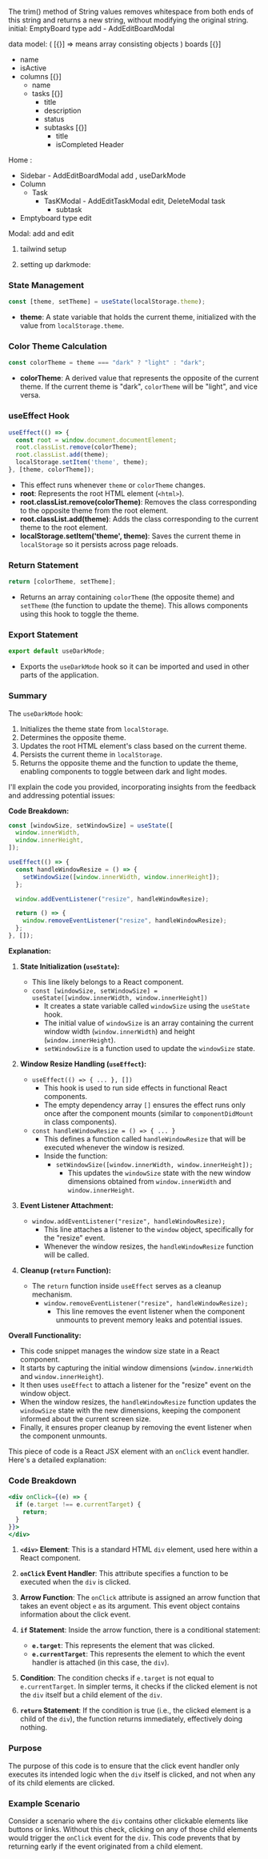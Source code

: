 The trim() method of String values removes whitespace from both ends of this string and returns a new string, without modifying the original string.
initial: EmptyBoard type add - AddEditBoardModal

data model: ( [{}] => means array consisting objects )
boards [{}]
  - name
  - isActive
  - columns [{}]
    - name
    - tasks [{}]
      - title
      - description
      - status
      - subtasks [{}]
        - title
        - isCompleted
Header

Home :
 - Sidebar - AddEditBoardModal add , useDarkMode
 - Column 
   - Task 
     - TasKModal - AddEditTaskModal edit, DeleteModal task
        - subtask
 - Emptyboard type edit


Modal: add and edit


1. tailwind setup

2. setting up darkmode:

### State Management
```javascript
const [theme, setTheme] = useState(localStorage.theme);
```
- **theme**: A state variable that holds the current theme, initialized with the value from `localStorage.theme`.

### Color Theme Calculation
```javascript
const colorTheme = theme === "dark" ? "light" : "dark";
```
- **colorTheme**: A derived value that represents the opposite of the current theme. If the current theme is "dark", `colorTheme` will be "light", and vice versa.

### useEffect Hook
```javascript
useEffect(() => {
  const root = window.document.documentElement;
  root.classList.remove(colorTheme);
  root.classList.add(theme);
  localStorage.setItem('theme', theme);
}, [theme, colorTheme]);
```
- This effect runs whenever `theme` or `colorTheme` changes.
- **root**: Represents the root HTML element (`<html>`).
- **root.classList.remove(colorTheme)**: Removes the class corresponding to the opposite theme from the root element.
- **root.classList.add(theme)**: Adds the class corresponding to the current theme to the root element.
- **localStorage.setItem('theme', theme)**: Saves the current theme in `localStorage` so it persists across page reloads.

### Return Statement
```javascript
return [colorTheme, setTheme];
```
- Returns an array containing `colorTheme` (the opposite theme) and `setTheme` (the function to update the theme). This allows components using this hook to toggle the theme.

### Export Statement
```javascript
export default useDarkMode;
```
- Exports the `useDarkMode` hook so it can be imported and used in other parts of the application.

### Summary
The `useDarkMode` hook:
1. Initializes the theme state from `localStorage`.
2. Determines the opposite theme.
3. Updates the root HTML element's class based on the current theme.
4. Persists the current theme in `localStorage`.
5. Returns the opposite theme and the function to update the theme, enabling components to toggle between dark and light modes.



I'll explain the code you provided, incorporating insights from the feedback and addressing potential issues:

**Code Breakdown:**

```javascript
const [windowSize, setWindowSize] = useState([
  window.innerWidth,
  window.innerHeight,
]);

useEffect(() => {
  const handleWindowResize = () => {
    setWindowSize([window.innerWidth, window.innerHeight]);
  };

  window.addEventListener("resize", handleWindowResize);

  return () => {
    window.removeEventListener("resize", handleWindowResize);
  };
}, []);
```

**Explanation:**

1. **State Initialization (`useState`):**
   - This line likely belongs to a React component.
   - `const [windowSize, setWindowSize] = useState([window.innerWidth, window.innerHeight])`
     - It creates a state variable called `windowSize` using the `useState` hook.
     - The initial value of `windowSize` is an array containing the current window width (`window.innerWidth`) and height (`window.innerHeight`).
     - `setWindowSize` is a function used to update the `windowSize` state.

2. **Window Resize Handling (`useEffect`):**
   - `useEffect(() => { ... }, [])`
     - This hook is used to run side effects in functional React components.
     - The empty dependency array `[]` ensures the effect runs only once after the component mounts (similar to `componentDidMount` in class components).
   - `const handleWindowResize = () => { ... }`
     - This defines a function called `handleWindowResize` that will be executed whenever the window is resized.
     - Inside the function:
       - `setWindowSize([window.innerWidth, window.innerHeight]);`
         - This updates the `windowSize` state with the new window dimensions obtained from `window.innerWidth` and `window.innerHeight`.

3. **Event Listener Attachment:**
   - `window.addEventListener("resize", handleWindowResize);`
     - This line attaches a listener to the `window` object, specifically for the "resize" event.
     - Whenever the window resizes, the `handleWindowResize` function will be called.

4. **Cleanup (`return` Function):**
   - The `return` function inside `useEffect` serves as a cleanup mechanism.
     - `window.removeEventListener("resize", handleWindowResize);`
       - This line removes the event listener when the component unmounts to prevent memory leaks and potential issues.

**Overall Functionality:**

- This code snippet manages the window size state in a React component.
- It starts by capturing the initial window dimensions (`window.innerWidth` and `window.innerHeight`).
- It then uses `useEffect` to attach a listener for the "resize" event on the window object.
- When the window resizes, the `handleWindowResize` function updates the `windowSize` state with the new dimensions, keeping the component informed about the current screen size.
- Finally, it ensures proper cleanup by removing the event listener when the component unmounts.




This piece of code is a React JSX element with an `onClick` event handler. Here's a detailed explanation:

### Code Breakdown
```jsx
<div onClick={(e) => {
  if (e.target !== e.currentTarget) {
    return;
  }
}}>
</div>
```

1. **`<div>` Element**: This is a standard HTML `div` element, used here within a React component.

2. **`onClick` Event Handler**: This attribute specifies a function to be executed when the `div` is clicked.

3. **Arrow Function**: The `onClick` attribute is assigned an arrow function that takes an event object `e` as its argument. This event object contains information about the click event.

4. **`if` Statement**: Inside the arrow function, there is a conditional statement:
   - **`e.target`**: This represents the element that was clicked.
   - **`e.currentTarget`**: This represents the element to which the event handler is attached (in this case, the `div`).

5. **Condition**: The condition checks if `e.target` is not equal to `e.currentTarget`. In simpler terms, it checks if the clicked element is not the `div` itself but a child element of the `div`.

6. **`return` Statement**: If the condition is true (i.e., the clicked element is a child of the `div`), the function returns immediately, effectively doing nothing.

### Purpose
The purpose of this code is to ensure that the click event handler only executes its intended logic when the `div` itself is clicked, and not when any of its child elements are clicked. 

### Example Scenario
Consider a scenario where the `div` contains other clickable elements like buttons or links. Without this check, clicking on any of those child elements would trigger the `onClick` event for the `div`. This code prevents that by returning early if the event originated from a child element.